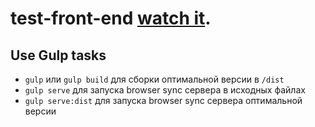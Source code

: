 # test-front-end [watch it](https://dmmeteo.github.io/test-front-end/dist/index.html).

## Use Gulp tasks

* `gulp` или `gulp build` для сборки оптимальной версии в `/dist`
* `gulp serve` для запуска browser sync сервера в исходных файлах
* `gulp serve:dist` для запуска browser sync сервера оптимальной версии
